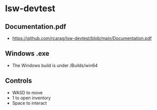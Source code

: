 # lsw-devtest

## Documentation.pdf
- https://github.com/rcarag/lsw-devtest/blob/main/Documentation.pdf

## Windows .exe
- The Windows build is under /Builds/win64

## Controls
- WASD to move
- 1 to open inventory
- Space to interact
